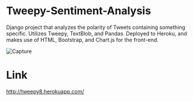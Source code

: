 # Tweepy-Sentiment-Analysis
Django project that analyzes the polarity of Tweets containing something specific. Utilizes Tweepy, TextBlob, and Pandas. Deployed to Heroku, and makes use of HTML, Bootstrap, and Chart.js for the front-end.

![Capture](https://user-images.githubusercontent.com/79432932/130364277-c3191715-e23d-4142-bc5d-cbaf3cf1c88b.PNG)

# Link
http://tweepy8.herokuapp.com/
